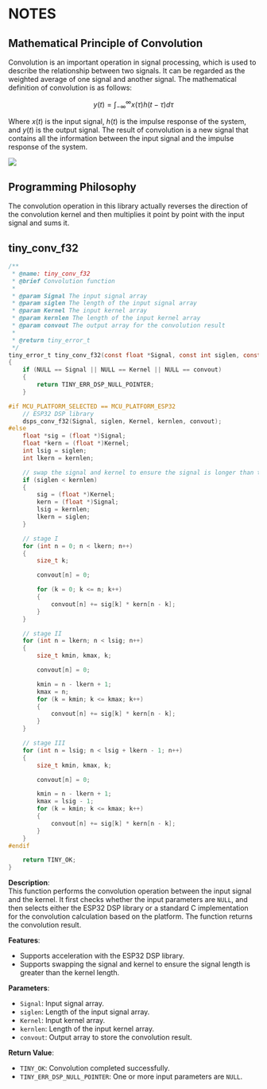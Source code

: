 # NOTES

## Mathematical Principle of Convolution

Convolution is an important operation in signal processing, which is used to describe the relationship between two signals. It can be regarded as the weighted average of one signal and another signal. The mathematical definition of convolution is as follows:

$$y(t) = \int_{-\infty}^{\infty} x(\tau) h(t - \tau) d\tau$$

Where $x(t)$ is the input signal, $h(t)$ is the impulse response of the system, and $y(t)$ is the output signal. The result of convolution is a new signal that contains all the information between the input signal and the impulse response of the system.

![](https://www.brandonrohrer.com/images/conv1d/aa_copy.gif)

## Programming Philosophy

The convolution operation in this library actually reverses the direction of the convolution kernel and then multiplies it point by point with the input signal and sums it.

## tiny_conv_f32

```c
/**
 * @name: tiny_conv_f32
 * @brief Convolution function
 * 
 * @param Signal The input signal array
 * @param siglen The length of the input signal array
 * @param Kernel The input kernel array
 * @param kernlen The length of the input kernel array
 * @param convout The output array for the convolution result
 * 
 * @return tiny_error_t 
 */
tiny_error_t tiny_conv_f32(const float *Signal, const int siglen, const float *Kernel, const int kernlen, float *convout)
{
    if (NULL == Signal || NULL == Kernel || NULL == convout)
    {
        return TINY_ERR_DSP_NULL_POINTER;
    }

#if MCU_PLATFORM_SELECTED == MCU_PLATFORM_ESP32
    // ESP32 DSP library
    dsps_conv_f32(Signal, siglen, Kernel, kernlen, convout);
#else
    float *sig = (float *)Signal;
    float *kern = (float *)Kernel;
    int lsig = siglen;
    int lkern = kernlen;

    // swap the signal and kernel to ensure the signal is longer than the kernel
    if (siglen < kernlen)
    {
        sig = (float *)Kernel;
        kern = (float *)Signal;
        lsig = kernlen;
        lkern = siglen;
    }

    // stage I
    for (int n = 0; n < lkern; n++)
    {
        size_t k;

        convout[n] = 0;

        for (k = 0; k <= n; k++)
        {
            convout[n] += sig[k] * kern[n - k];
        }
    }

    // stage II
    for (int n = lkern; n < lsig; n++)
    {
        size_t kmin, kmax, k;

        convout[n] = 0;

        kmin = n - lkern + 1;
        kmax = n;
        for (k = kmin; k <= kmax; k++)
        {
            convout[n] += sig[k] * kern[n - k];
        }
    }

    // stage III
    for (int n = lsig; n < lsig + lkern - 1; n++)
    {
        size_t kmin, kmax, k;

        convout[n] = 0;

        kmin = n - lkern + 1;
        kmax = lsig - 1;
        for (k = kmin; k <= kmax; k++)
        {
            convout[n] += sig[k] * kern[n - k];
        }
    }
#endif

    return TINY_OK;
}
```

**Description**:  
This function performs the convolution operation between the input signal and the kernel. It first checks whether the input parameters are `NULL`, and then selects either the ESP32 DSP library or a standard C implementation for the convolution calculation based on the platform. The function returns the convolution result.

**Features**:

- Supports acceleration with the ESP32 DSP library.
- Supports swapping the signal and kernel to ensure the signal length is greater than the kernel length.

**Parameters**:

- `Signal`: Input signal array.
- `siglen`: Length of the input signal array.
- `Kernel`: Input kernel array.
- `kernlen`: Length of the input kernel array.
- `convout`: Output array to store the convolution result.

**Return Value**:

- `TINY_OK`: Convolution completed successfully.
- `TINY_ERR_DSP_NULL_POINTER`: One or more input parameters are `NULL`.
